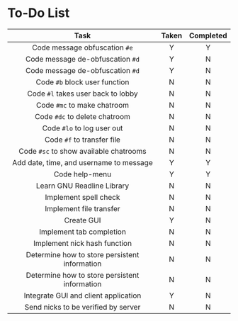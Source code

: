 # To-Do List

|                     Task                      | Taken | Completed |
| :-------------------------------------------: | :----:| :-------: |
| Code message obfuscation `#e`                 |   Y   |     Y     |
| Code message de-obfuscation `#d`              |   Y   |     N     |
| Code message de-obfuscation `#d`              |   Y   |     N     |
| Code `#b` block user function                 |   N   |     N     |
| Code `#l` takes user back to lobby            |   N   |     N     |
| Code `#mc` to make chatroom                   |   N   |     N     |
| Code `#dc` to delete chatroom                 |   N   |     N     |
| Code `#lo` to log user out                    |   N   |     N     |
| Code `#f` to transfer file                    |   N   |     N     |
| Code `#sc` to show available chatrooms        |   N   |     N     |
| Add date, time, and username to message       |   Y   |     Y     |
| Code help-menu                                |   Y   |     Y     |
| Learn GNU Readline Library                    |   N   |     N     |
| Implement spell check                         |   N   |     N     |
| Implement file transfer                       |   N   |     N     |
| Create GUI                                    |   Y   |     N     |
| Implement tab completion                      |   N   |     N     |
| Implement nick hash function                  |   N   |     N     |
| Determine how to store persistent information |   N   |     N     |
| Determine how to store persistent information |   N   |     N     |
| Integrate GUI and client application          |   Y   |     N     |
| Send nicks to be verified by server           |   N   |     N     |
